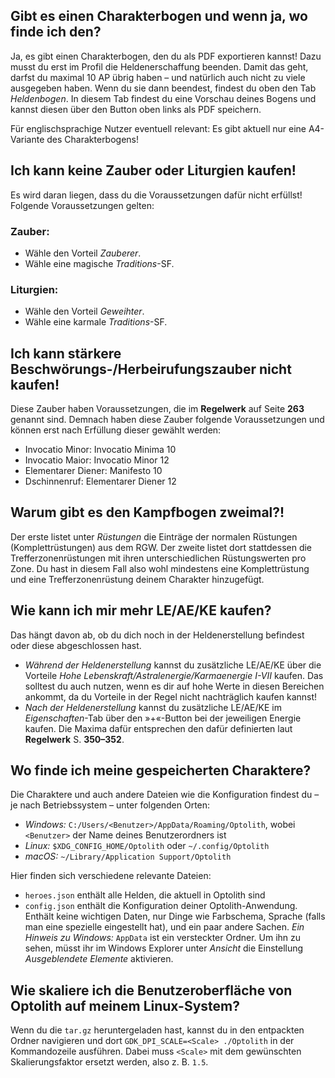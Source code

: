 ## Gibt es einen Charakterbogen und wenn ja, wo finde ich den?

Ja, es gibt einen Charakterbogen, den du als PDF exportieren kannst! Dazu musst du erst im Profil die Heldenerschaffung beenden. Damit das geht, darfst du maximal 10 AP übrig haben &ndash; und natürlich auch nicht zu viele ausgegeben haben. Wenn du sie dann beendest, findest du oben den Tab *Heldenbogen*. In diesem Tab findest du eine Vorschau deines Bogens und kannst diesen über den Button oben links als PDF speichern.

Für englischsprachige Nutzer eventuell relevant: Es gibt aktuell nur eine A4-Variante des Charakterbogens!

## Ich kann keine Zauber oder Liturgien kaufen!

Es wird daran liegen, dass du die Voraussetzungen dafür nicht erfüllst!
Folgende Voraussetzungen gelten:

### Zauber:

- Wähle den Vorteil *Zauberer*.
- Wähle eine magische *Traditions*-SF.

### Liturgien:

* Wähle den Vorteil *Geweihter*.
* Wähle eine karmale *Traditions*-SF.

## Ich kann stärkere Beschwörungs-/Herbeirufungszauber nicht kaufen!

Diese Zauber haben Voraussetzungen, die im **Regelwerk** auf Seite **263** genannt sind.
Demnach haben diese Zauber folgende Voraussetzungen und können erst nach Erfüllung dieser gewählt werden:

* Invocatio Minor: Invocatio Minima 10
* Invocatio Maior: Invocatio Minor 12
* Elementarer Diener: Manifesto 10
* Dschinnenruf: Elementarer Diener 12

## Warum gibt es den Kampfbogen zweimal?!

Der erste listet unter *Rüstungen* die Einträge der normalen Rüstungen (Komplettrüstungen) aus dem RGW. Der zweite listet dort stattdessen die Trefferzonenrüstungen mit ihren unterschiedlichen Rüstungswerten pro Zone. Du hast in diesem Fall also wohl mindestens eine Komplettrüstung und eine Trefferzonenrüstung deinem Charakter hinzugefügt.

## Wie kann ich mir mehr LE/AE/KE kaufen?

Das hängt davon ab, ob du dich noch in der Heldenerstellung befindest oder diese abgeschlossen hast.

* *Während der Heldenerstellung* kannst du zusätzliche LE/AE/KE über die Vorteile *Hohe Lebenskraft/Astralenergie/Karmaenergie I-VII* kaufen. Das solltest du auch nutzen, wenn es dir auf hohe Werte in diesen Bereichen ankommt, da du Vorteile in der Regel nicht nachträglich kaufen kannst!
* *Nach der Heldenerstellung* kannst du zusätzliche LE/AE/KE im *Eigenschaften*-Tab über den &raquo;+&laquo;-Button bei der jeweiligen Energie kaufen. Die Maxima dafür entsprechen den dafür definierten laut **Regelwerk** S. **350&ndash;352**.

## Wo finde ich meine gespeicherten Charaktere?

Die Charaktere und auch andere Dateien wie die Konfiguration findest du – je nach Betriebssystem – unter folgenden Orten:

- *Windows:* `C:/Users/<Benutzer>/AppData/Roaming/Optolith`, wobei `<Benutzer>` der Name deines Benutzerordners ist
- *Linux:* `$XDG_CONFIG_HOME/Optolith` oder `~/.config/Optolith`
- *macOS:* `~/Library/Application Support/Optolith`

Hier finden sich verschiedene relevante Dateien:

- `heroes.json` enthält alle Helden, die aktuell in Optolith sind
- `config.json` enthält die Konfiguration deiner Optolith-Anwendung. Enthält keine wichtigen Daten, nur Dinge wie Farbschema, Sprache (falls man eine spezielle eingestellt hat), und ein paar andere Sachen.
  *Ein Hinweis zu Windows:* `AppData` ist ein versteckter Ordner. Um ihn zu sehen, müsst ihr im Windows Explorer unter *Ansicht* die Einstellung *Ausgeblendete Elemente* aktivieren.

## Wie skaliere ich die Benutzeroberfläche von Optolith auf meinem Linux-System?

Wenn du die `tar.gz` heruntergeladen hast, kannst du in den entpackten Ordner navigieren und dort `GDK_DPI_SCALE=<Scale> ./Optolith` in der Kommandozeile ausführen. Dabei muss `<Scale>` mit dem gewünschten Skalierungsfaktor ersetzt werden, also z. B. `1.5`.
